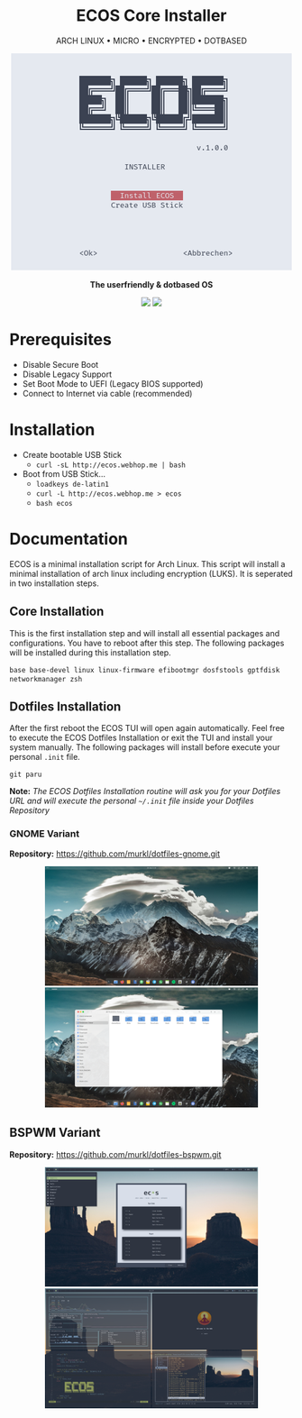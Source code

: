 <h1 align="center">ECOS Core Installer</h1>

<div align="center">
  <p>ARCH LINUX • MICRO • ENCRYPTED • DOTBASED</p>

  <p>
  <img src="https://raw.githubusercontent.com/murkl/ecos/master/screenshots/ecos.png" />
  </p>

  <p><b>The userfriendly & dotbased OS</b></p>
  <p>
    <img src="https://img.shields.io/badge/MAINTAINED-YES-green?style=for-the-badge">
    <img src="https://img.shields.io/badge/LICENSE-MIT-blue?style=for-the-badge">
  </p>
</div>

# Prerequisites

- Disable Secure Boot
- Disable Legacy Support
- Set Boot Mode to UEFI (Legacy BIOS supported)
- Connect to Internet via cable (recommended)

# Installation

- Create bootable USB Stick
  - `curl -sL http://ecos.webhop.me | bash`
- Boot from USB Stick...
  - `loadkeys de-latin1`
  - `curl -L http://ecos.webhop.me > ecos`
  - `bash ecos`

# Documentation

ECOS is a minimal installation script for Arch Linux. This script will install a minimal installation of arch linux including encryption (LUKS). It is seperated in two installation steps.

## Core Installation

This is the first installation step and will install all essential packages and configurations. You have to reboot after this step. The following packages will be installed during this installation step.

```
base base-devel linux linux-firmware efibootmgr dosfstools gptfdisk networkmanager zsh
```

## Dotfiles Installation

After the first reboot the ECOS TUI will open again automatically. Feel free to execute the ECOS Dotfiles Installation or exit the TUI and install your system manually. The following packages will install before execute your personal `.init` file.

```
git paru
```

**Note:** _The ECOS Dotfiles Installation routine will ask you for your Dotfiles URL and will execute the personal `~/.init` file inside your Dotfiles Repository_

### GNOME Variant

<b>Repository:</b> https://github.com/murkl/dotfiles-gnome.git

  <p align="center">

  <img width="75%" src="https://raw.githubusercontent.com/murkl/ecos/master/screenshots/gnome-01.png">
    <img width="75%" src="https://raw.githubusercontent.com/murkl/ecos/master/screenshots/gnome-02.png">
  </p>

## BSPWM Variant

<b>Repository:</b> https://github.com/murkl/dotfiles-bspwm.git

  <p align="center">
  <img width="75%" src="https://raw.githubusercontent.com/murkl/ecos/master/screenshots/bspwm-01.png">
    <img width="75%" src="https://raw.githubusercontent.com/murkl/ecos/master/screenshots/bspwm-02.png">
  </p>
